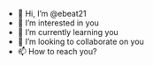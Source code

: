 - 👋 Hi, I’m @ebeat21
- 👀 I’m interested in you
- 🌱 I’m currently learning you
- 💞️ I’m looking to collaborate on you
- 📫 How to reach you?

<!---
ebeat21/ebeat21 is a ✨ special ✨ repository because its `README.md` (this file) appears on your GitHub profile.
You can click the Preview link to take a look at your changes.
--->
